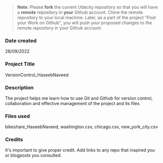 >**Note**: Please **fork** the current Udacity repository so that you will have a **remote** repository in **your** Github account. Clone the remote repository to your local machine. Later, as a part of the project "Post your Work on Github", you will push your proposed changes to the remote repository in your Github account.

### Date created
28/09/2022

### Project Title
VersionControl_HaseebNaveed

### Description
The project helps me learn how to use Git and Github for version control, collaboration and effective management of the project and its files

### Files used
bikeshare_HaseebNaveed, washington.csv, chicago.csv, new_york_city.csv

### Credits
It's important to give proper credit. Add links to any repo that inspired you or blogposts you consulted.

